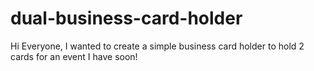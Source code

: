 # dual-business-card-holder

Hi Everyone, I wanted to create a simple business card holder to hold 2 cards for an event I have soon!
